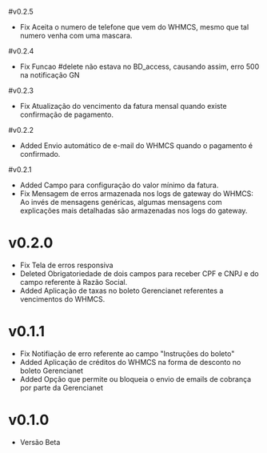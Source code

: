 #v0.2.5

* Fix Aceita o numero de telefone que vem do WHMCS, mesmo que tal numero venha com uma mascara.

#v0.2.4

* Fix Funcao #delete não estava no BD_access, causando assim, erro 500 na notificação GN

#v0.2.3

* Fix Atualização do vencimento da fatura mensal quando existe confirmação de pagamento. 


#v0.2.2

* Added Envio automático de e-mail do WHMCS quando o pagamento é confirmado. 

#v0.2.1

* Added Campo para configuração do valor mínimo da fatura.
* Fix Mensagem de erros armazenada nos logs de gateway do WHMCS: Ao invés de mensagens genéricas, algumas mensagens com explicações mais detalhadas são armazenadas nos logs do gateway. 

# v0.2.0

* Fix Tela de erros responsiva
* Deleted Obrigatoriedade de dois campos para receber CPF e CNPJ e do campo referente à Razão Social. 
* Added Aplicação de taxas no boleto Gerencianet referentes a vencimentos do WHMCS.


# v0.1.1

* Fix Notifiação de erro referente ao campo "Instruções do boleto"
* Added Aplicação de créditos do WHMCS na forma de desconto no boleto Gerencianet
* Added Opção que permite ou bloqueia o envio de emails de cobrança por parte da Gerencianet 

# v0.1.0

* Versão Beta